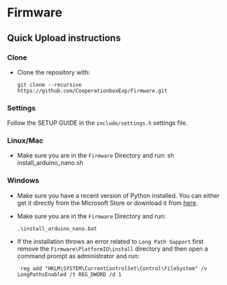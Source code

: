 # Firmware

## Quick Upload instructions

### Clone

- Clone the repository with:

      git clone --recursive https://github.com/CooperationboxExp/Firmware.git

### Settings

Follow the SETUP GUIDE in the `include/settings.h` settings file.

### Linux/Mac

- Make sure you are in the `Firmware` Directory and run:
           sh install_arduino_nano.sh

### Windows

- Make sure you have a recent version of Python installed. You can either get it directly from the Microsoft Store or download it from [here](https://www.python.org/downloads/).

- Make sure you are in the `Firmware` Directory and run:

      .\install_arduino_nano.bat

- If the installation throws an error related to `Long Path Support` first remove the `Firmware\PlatformIO\install` directory and then open a command prompt as administrator and run:

       reg add "HKLM\SYSTEM\CurrentControlSet\Control\FileSystem" /v LongPathsEnabled /t REG_DWORD /d 1
